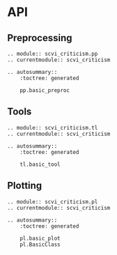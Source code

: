 # API

## Preprocessing

```{eval-rst}
.. module:: scvi_criticism.pp
.. currentmodule:: scvi_criticism

.. autosummary::
    :toctree: generated

    pp.basic_preproc
```

## Tools

```{eval-rst}
.. module:: scvi_criticism.tl
.. currentmodule:: scvi_criticism

.. autosummary::
    :toctree: generated

    tl.basic_tool
```

## Plotting

```{eval-rst}
.. module:: scvi_criticism.pl
.. currentmodule:: scvi_criticism

.. autosummary::
    :toctree: generated

    pl.basic_plot
    pl.BasicClass
```
